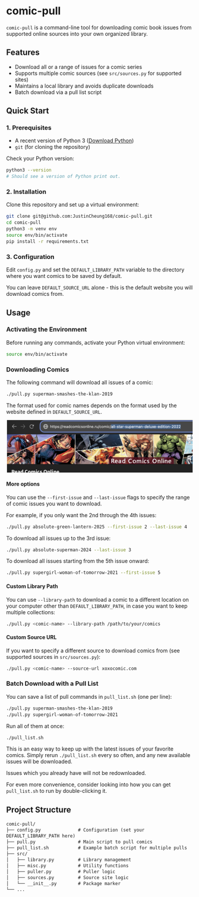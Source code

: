 # comic-pull

`comic-pull` is a command-line tool for downloading comic book issues from supported online sources into your own organized library.

## Features
- Download all or a range of issues for a comic series
- Supports multiple comic sources (see `src/sources.py` for supported sites)
- Maintains a local library and avoids duplicate downloads
- Batch download via a pull list script

## Quick Start

### 1. Prerequisites
- A recent version of Python 3 ([Download Python](https://www.python.org/))
- `git` (for cloning the repository)

Check your Python version:
```bash
python3 --version
# Should see a version of Python print out.
```

### 2. Installation
Clone this repository and set up a virtual environment:
```bash
git clone git@github.com:JustinCheung168/comic-pull.git
cd comic-pull
python3 -m venv env
source env/bin/activate
pip install -r requirements.txt
```

### 3. Configuration
Edit `config.py` and set the `DEFAULT_LIBRARY_PATH` variable to the directory where you want comics to be saved by default.

You can leave `DEFAULT_SOURCE_URL` alone - this is the default website you will download comics from.

## Usage

### Activating the Environment
Before running any commands, activate your Python virtual environment:
```bash
source env/bin/activate
```

### Downloading Comics
The following command will download all issues of a comic:
```bash
./pull.py superman-smashes-the-klan-2019
```

The format used for comic names depends on the format used by the website defined in `DEFAULT_SOURCE_URL`.
<p align="center">
  <img src="docs/example_url.png" alt="Example comic URL format" width="500"/>
</p>

#### More options
You can use the `--first-issue` and `--last-issue` flags to specify the range of comic issues you want to download.

For example, if you only want the 2nd through the 4th issues:
```bash
./pull.py absolute-green-lantern-2025 --first-issue 2 --last-issue 4
```

To download all issues up to the 3rd issue:
```bash
./pull.py absolute-superman-2024 --last-issue 3
```

To download all issues starting from the 5th issue onward:
```bash
./pull.py supergirl-woman-of-tomorrow-2021 --first-issue 5
```

#### Custom Library Path
You can use `--library-path` to download a comic to a different location on your computer other than `DEFAULT_LIBRARY_PATH`, in case you want to keep multiple collections:
```bash
./pull.py <comic-name> --library-path /path/to/your/comics
```

#### Custom Source URL
If you want to specify a different source to download comics from (see supported sources in `src/sources.py`):
```bash
./pull.py <comic-name> --source-url xoxocomic.com
```

### Batch Download with a Pull List
You can save a list of pull commands in `pull_list.sh` (one per line):
```bash
./pull.py superman-smashes-the-klan-2019
./pull.py supergirl-woman-of-tomorrow-2021
```
Run all of them at once:
```bash
./pull_list.sh
```

This is an easy way to keep up with the latest issues of your favorite comics. Simply rerun `./pull_list.sh` every so often, and any new available issues will be downloaded.

Issues which you already have will not be redownloaded.

For even more convenience, consider looking into how you can get `pull_list.sh` to run by double-clicking it.

## Project Structure

```
comic-pull/
├── config.py              # Configuration (set your DEFAULT_LIBRARY_PATH here)
├── pull.py                # Main script to pull comics
├── pull_list.sh           # Example batch script for multiple pulls
├── src/
│   ├── library.py         # Library management
│   ├── misc.py            # Utility functions
│   ├── puller.py          # Puller logic
│   ├── sources.py         # Source site logic
│   └── __init__.py        # Package marker
└── ...
```
